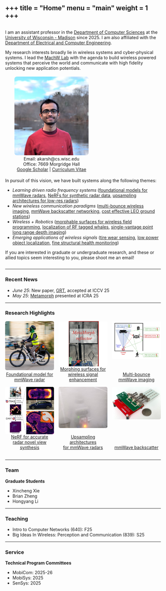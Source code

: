 +++
title = "Home"
menu = "main"
weight = 1
+++
--- 

<div style="display:flex; flex-wrap:wrap; align-items:flex-start; gap:5px;">

  <!-- Text column -->
  <div style="flex:1; min-width:250px;">
    <p>
      I am an assistant professor in the <a href="https://www.cs.wisc.edu/">Department of Computer Sciences</a> at the <a href="https://www.wisc.edu/">University of Wisconsin - Madison</a> since 2025. I am also affiliated with the <a href="https://directory.engr.wisc.edu/ece/">Department of Electrical and Computer Engineering</a>.
    </p>
    <p>
      My research interests broadly lie in wireless systems and cyber-physical systems. I lead the <a href="https://machw-lab.github.io">MachW Lab</a> with the agenda to build wireless powered systems that perceive the world and communicate with high fidelity unlocking new application potentials. 
    </p>
    <p>
  </div>

  <!-- Image column -->
  <div style="flex:0 0 300px; text-align:center;">
    <img src="/images/dp_square_1.jpg" alt="Description" style="width:80%; max-width:300px; border-radius:8px;"><br>
    Email: akarsh@cs.wisc.edu<br>
    Office: 7669 Morgridge Hall<br>
    <a href="https://scholar.google.com/citations?user=JGr8fywAAAAJ&hl=en">Google Scholar</a> | <a href="/files/CV_Akarsh_Prabhakara.pdf">Curriculum Vitae</a>
  </div>

  <div style="flex:1; min-width:100%;">
  <p>
    In pursuit of this vision, we have built systems along the following themes:
      <ul>
        <li><em>Learning driven radio frequency systems</em> (<a href="/files/grt-iccv25.pdf">foundational models for mmWave radars</a>, <a href="/files/dart-cvpr24.pdf">NeRFs for synthetic radar data</a>, <a href="/files/radarhd-icra23.pdf">upsampling architectures for low-res radars</a>)</li>
        <li><em>New wireless communication paradigms</em> (<a href="/files/hydra-mobicom24.pdf">multi-bounce wireless imaging</a>, <a href="/files/millimetro-mobicom21.pdf">mmWave backscatter networking</a>, <a href="/files/quasar-mobicom21.pdf">cost effective LEO ground stations</a>)</li>
        <li><em>Wireless + Robotics</em> (<a href="/files/metamorph-icra25.pdf">morphable surfaces for wireless field programming</a>, <a href="/files/avatars-scirobotics24.pdf">localization of RF tagged whales</a>, <a href="/files/metamoran-iros22.pdf">single-vantage point long range depth imaging</a>)</li>
        <li><em>Emerging applications of wireless signals</em> (<a href="/files/osprey-mobisys20.pdf">tire wear sensing</a>, <a href="/files/tagfi-ubicomp21.pdf">low power object localization</a>, <a href="/files/platypus-ipsn23.pdf">fine structural health monitoring</a>)</li>
      </ul>
      If you are interested in graduate or undergraduate research, and these or allied topics seem interesting to you, please shoot me an email!
    </p>
    </div>
</div>

---

### Recent News 
<!-- keep to only recent 5 news articles, implement a past news link -->
<p>
<ul>
<li><em>June 25</em>: New paper, <a href="/research#grt">GRT</a>, accepted at ICCV 25 
<li><em>May 25</em>: <a href="/research#metamorph">Metamorph</a> presented at ICRA 25
</ul>
</p>

---

### Research Highlights

<div style="display: grid; grid-template-columns: repeat(3, 1fr); gap: 15px; text-align:center;">
  <div style="display: flex; flex-direction: column; align-items: center;">
    <a href="/research/#grt">
      <img src="/images/grt.jpg" alt="Image 1" style="width:100%; border-radius:5px; display:block;">
    </a>
    <a href="/research/#grt" style="margin-top:auto; text-align:center; ">
      Foundational model for mmWave radar
    </a>
  </div>
  <div style="display: flex; flex-direction: column; align-items: center;">
    <a href="/research/#metamorph">
      <img src="/images/metamorph.png" alt="Image 1" style="width:100%; border-radius:5px; display:block;">
    </a>
    <a href="/research/#metamorph" style="margin-top:auto; text-align:center; ">
      Morphing surfaces for wireless signal enhancement
    </a>
  </div>
  <div style="display: flex; flex-direction: column; align-items: center;">
    <a href="/research/#hydra">
      <img src="/images/hydra_sq.jpg" alt="Image 1" style="width:100%; border-radius:5px; display:block;">
    </a>
    <a href="/research/#hydra" style="margin-top:auto; text-align:center; ">
      Multi-bounce <br> mmWave imaging
    </a>
  </div>
  <div style="display: flex; flex-direction: column; align-items: center;">
    <a href="/research/#dart">
      <img src="/images/dart_sq.jpg" alt="Image 1" style="width:100%; border-radius:5px; display:block;">
    </a>
    <a href="/research/#dart" style="margin-top:auto; text-align:center; ">
      NeRF for accurate radar novel view synthesis
    </a>
  </div>
  <div style="display: flex; flex-direction: column; align-items: center;">
    <a href="/research/#radarhd">
      <img src="/images/radarhd-2.jpg" alt="Image 1" style="width:100%; border-radius:5px; display:block;">
    </a>
    <a href="/research/#radarhd" style="margin-top:auto; text-align:center; ">
      Upsampling architectures <br> for mmWave radars
    </a>
  </div>
  <div style="display: flex; flex-direction: column; align-items: center;">
    <a href="/research/#millimetro">
      <img src="/images/millimetro.png" alt="Image 1" style="width:100%; border-radius:5px; display:block;">
    </a>
    <a href="/research/#millimetro" style="margin-top:auto; text-align:center; ">
      mmWave backscatter
    </a>
  </div>
</div>
<br>

---

### Team
<p>
<b>Graduate Students</b>
<ul>
<li>Xincheng Xie
<li>Brian Zheng
<li>Hongyang Li
</ul>
</p>

---

### Teaching
<p>
<ul>
<li>Intro to Computer Networks (640): F25 
<li>Big Ideas In Wireless: Perception and Communication (839): S25
</ul>
</p>

---

### Service
<p>
<b>Technical Program Committees</b>
<ul>
<li>MobiCom: 2025-26 
<li>MobiSys: 2025
<li>SenSys: 2025
</ul>